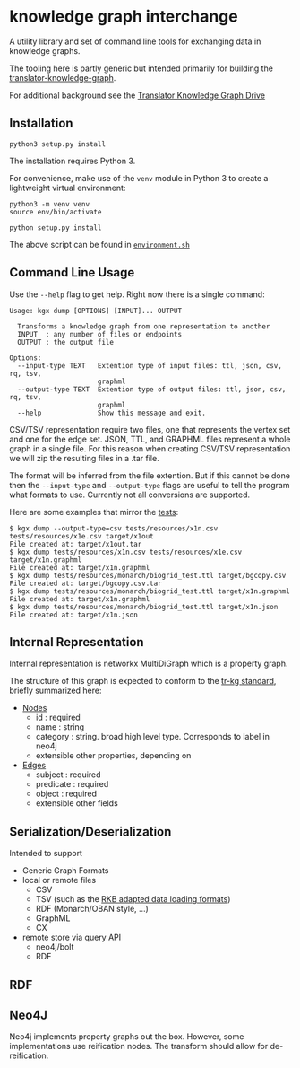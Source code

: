 # knowledge graph interchange

A utility library and set of command line tools for exchanging data in knowledge graphs.

The tooling here is partly generic but intended primarily for building
the
[translator-knowledge-graph](https://github.com/NCATS-Tangerine/translator-knowledge-graph).

For additional background see the [Translator Knowledge Graph Drive](http://bit.ly/tr-kg)

## Installation
```
python3 setup.py install
```

The installation requires Python 3.

For convenience, make use of the `venv` module in Python 3 to create a lightweight virtual environment:
```
python3 -m venv venv
source env/bin/activate

python setup.py install
```

The above script can be found in [`environment.sh`](environment.sh)

## Command Line Usage
Use the `--help` flag to get help. Right now there is a single command:
```
Usage: kgx dump [OPTIONS] [INPUT]... OUTPUT

  Transforms a knowledge graph from one representation to another
  INPUT  : any number of files or endpoints
  OUTPUT : the output file

Options:
  --input-type TEXT   Extention type of input files: ttl, json, csv, rq, tsv,
                      graphml
  --output-type TEXT  Extention type of output files: ttl, json, csv, rq, tsv,
                      graphml
  --help              Show this message and exit.
```

CSV/TSV representation require two files, one that represents the vertex set and
one for the edge set. JSON, TTL, and GRAPHML files represent a whole graph in a
single file. For this reason when creating CSV/TSV representation we will zip
the resulting files in a .tar file.

The format will be inferred from the file extention. But if  this cannot be done
then the `--input-type` and `--output-type` flags are useful to tell the program
what formats to use. Currently not all conversions are supported.

Here are some examples that mirror the [tests](tests/):

```
$ kgx dump --output-type=csv tests/resources/x1n.csv tests/resources/x1e.csv target/x1out
File created at: target/x1out.tar
$ kgx dump tests/resources/x1n.csv tests/resources/x1e.csv target/x1n.graphml
File created at: target/x1n.graphml
$ kgx dump tests/resources/monarch/biogrid_test.ttl target/bgcopy.csv
File created at: target/bgcopy.csv.tar
$ kgx dump tests/resources/monarch/biogrid_test.ttl target/x1n.graphml
File created at: target/x1n.graphml
$ kgx dump tests/resources/monarch/biogrid_test.ttl target/x1n.json
File created at: target/x1n.json
```

## Internal Representation

Internal representation is networkx MultiDiGraph which is a property graph.

The structure of this graph is expected to conform to the [tr-kg
standard](http://bit.ly/tr-kg-standard), briefly summarized here:

 * [Nodes](https://biolink.github.io/biolink-model/docs/NamedThing.html)
    * id : required
    * name : string
    * category : string. broad high level type. Corresponds to label in neo4j
    * extensible other properties, depending on
 * [Edges](https://biolink.github.io/biolink-model/docs/Association.html)
    * subject : required
    * predicate : required
    * object : required
    * extensible other fields

## Serialization/Deserialization

Intended to support

 - Generic Graph Formats
 - local or remote files
    - CSV
    - TSV (such as the [RKB adapted data loading formats](https://github.com/NCATS-Tangerine/translator-knowledge-graph/blob/develop/database/scripts/README.md))
    - RDF (Monarch/OBAN style, ...)
    - GraphML
    - CX
 - remote store via query API
    - neo4j/bolt
    - RDF


## RDF

## Neo4J

Neo4j implements property graphs out the box. However, some
implementations use reification nodes. The transform should allow for
de-reification.
